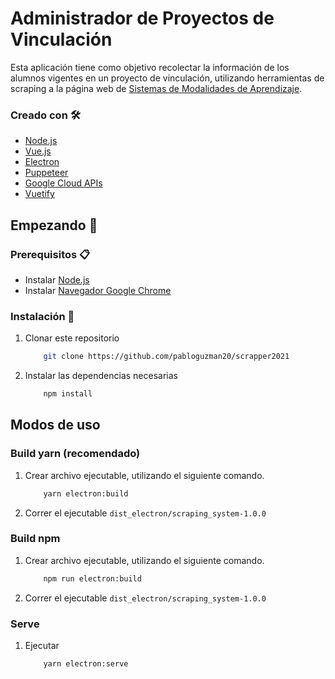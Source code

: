 # Administrador de Proyectos de Vinculación 

Esta aplicación tiene como objetivo recolectar la información de los alumnos vigentes en un proyecto de vinculación, utilizando herramientas de scraping a la página web de [Sistemas de Modalidades de Aprendizaje](https://sifpvu.uabc.mx/).


### Creado con 🛠️
* [Node.js](https://nodejs.org/es/)
* [Vue.js](https://vuejs.org/)
* [Electron](https://www.electronjs.org/)
* [Puppeteer](https://pptr.dev/)
* [Google Cloud APIs](https://console.cloud.google.com)
* [Vuetify](https://vuetifyjs.com/en/)

## Empezando 🚀

### Prerequisitos 📋
* Instalar [Node.js](https://nodejs.org/es/)
* Instalar [Navegador Google Chrome](https://www.google.com/intl/es-419/chrome/)

### Instalación 🔧
1. Clonar este repositorio
    ```sh
        git clone https://github.com/pabloguzman20/scrapper2021
    ```
2. Instalar las dependencias necesarias
    ```sh
        npm install
    ```

## Modos de uso

### Build yarn (recomendado)

1. Crear archivo ejecutable, utilizando el siguiente comando.
    ```sh
        yarn electron:build
    ```
2. Correr el ejecutable `dist_electron/scraping_system-1.0.0`

### Build npm 

1. Crear archivo ejecutable, utilizando el siguiente comando.
    ```sh
        npm run electron:build
    ```
2. Correr el ejecutable `dist_electron/scraping_system-1.0.0`

### Serve

1. Ejecutar
    ```sh
        yarn electron:serve
    ```